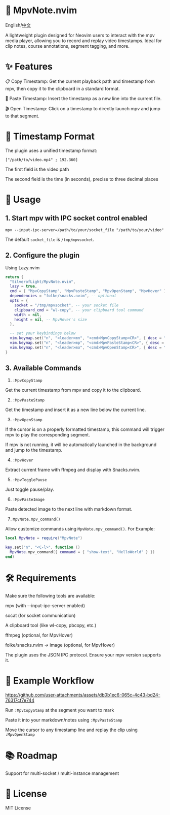 # 📼 MpvNote.nvim

English/[中文](./src/README.md)

A lightweight plugin designed for Neovim users to interact with the mpv media player, allowing you to record and replay video timestamps. Ideal for clip notes, course annotations, segment tagging, and more.

# ✨ Features

📋 Copy Timestamp: Get the current playback path and timestamp from mpv, then copy it to the clipboard in a standard format.

📝 Paste Timestamp: Insert the timestamp as a new line into the current file.

🎬 Open Timestamp: Click on a timestamp to directly launch mpv and jump to that segment.

# 🧩 Timestamp Format

The plugin uses a unified timestamp format:

```
["/path/to/video.mp4" ; 192.360]
```

The first field is the video path

The second field is the time (in seconds), precise to three decimal places

# 🚀 Usage

## 1. Start mpv with IPC socket control enabled

`mpv --input-ipc-server=/path/to/your/socket_file "/path/to/your/video"`

The default `socket_file` is `/tmp/mpvsocket`.

## 2. Configure the plugin

Using Lazy.nvim

```lua
return {
  "SilverofLight/MpvNote.nvim",
  lazy = true,
  cmd = { "MpvCopyStamp", "MpvPasteStamp", "MpvOpenStamp", "MpvHover" },
  dependencies = "folke/snacks.nvim", -- optional
  opts = {
    socket = "/tmp/mpvsocket", -- your socket file
    clipboard_cmd = "wl-copy", -- your clipboard tool command
    width = nil,
    height = nil, -- MpvHover's size
  },

  -- set your keybindings below
  vim.keymap.set("n", "<leader>mn", "<cmd>MpvCopyStamp<CR>", { desc = "Copy Mpv Note" }),
  vim.keymap.set("n", "<leader>mp", "<cmd>MpvPasteStamp<CR>", { desc = "Paste Mpv Note" }),
  vim.keymap.set("n", "<leader>mo", "<cmd>MpvOpenStamp<CR>", { desc = "Open Mpv Note" })
}
```

## 3. Available Commands

1. `:MpvCopyStamp`

Get the current timestamp from mpv and copy it to the clipboard.

2. `:MpvPasteStamp`

Get the timestamp and insert it as a new line below the current line.

3. `:MpvOpenStamp`

If the cursor is on a properly formatted timestamp, this command will trigger mpv to play the corresponding segment.

If mpv is not running, it will be automatically launched in the background and jump to the timestamp.

4. `:MpvHover`

Extract current frame with ffmpeg and display with Snacks.nvim.

5. `:MpvTogglePause`

Just toggle pause/play.

6. `:MpvPasteImage`

Paste detected image to the next line with markdown format.

7. `MpvNote.mpv_command()`

Allow customize commands using `MpvNote.mpv_command()`. For Example:

```lua
local MpvNote = require("MpvNote")

key.set("n", "<C-l>", function ()
  MpvNote.mpv_command({ command = { "show-text", "HelloWorld" } })
end)
```

# 🛠 Requirements

Make sure the following tools are available:

mpv (with --input-ipc-server enabled)

socat (for socket communication)

A clipboard tool (like wl-copy, pbcopy, etc.)

ffmpeg (optional, for MpvHover)

folke/snacks.nvim -> image (optional, for MpvHover)

The plugin uses the JSON IPC protocol. Ensure your mpv version supports it.

# 📌 Example Workflow

https://github.com/user-attachments/assets/db0b1ec6-065c-4c43-bd24-76317cf7e744

Run `:MpvCopyStamp` at the segment you want to mark

Paste it into your markdown/notes using `:MpvPasteStamp`

Move the cursor to any timestamp line and replay the clip using `:MpvOpenStamp`

# 📚 Roadmap

Support for multi-socket / multi-instance management

# 📄 License

MIT License
